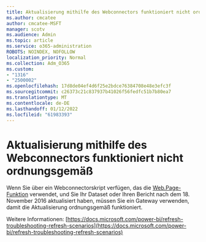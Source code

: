 ```yaml
---
title: Aktualisierung mithilfe des Webconnectors funktioniert nicht ordnungsgemäß
ms.author: cmcatee
author: cmcatee-MSFT
manager: scotv
ms.audience: Admin
ms.topic: article
ms.service: o365-administration
ROBOTS: NOINDEX, NOFOLLOW
localization_priority: Normal
ms.collection: Adm_O365
ms.custom:
- "1316"
- "2500002"
ms.openlocfilehash: 17d8de04ef4d6f25e2bdce76384708e48e3efc3f
ms.sourcegitcommit: c26373c21c837937b41026f56fedfc51b7b80ea7
ms.translationtype: MT
ms.contentlocale: de-DE
ms.lasthandoff: 01/12/2022
ms.locfileid: "61983393"
---
```

# <a name="refresh-using-web-connector-doesnt-work-properly"></a>Aktualisierung mithilfe des Webconnectors funktioniert nicht ordnungsgemäß

Wenn Sie über ein Webconnectorskript verfügen, das die [Web.Page-Funktion](https://msdn.microsoft.com/library/mt260924.aspx) verwendet, und Sie Ihr Dataset oder Ihren Bericht nach dem 18. November 2016 aktualisiert haben, müssen Sie ein Gateway verwenden, damit die Aktualisierung ordnungsgemäß funktioniert.

Weitere Informationen: [https://docs.microsoft.com/power-bi/refresh-troubleshooting-refresh-scenarios](https://docs.microsoft.com/power-bi/refresh-troubleshooting-refresh-scenarios)
